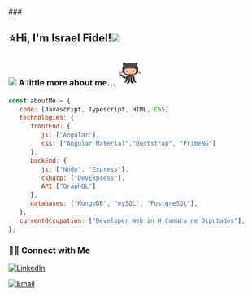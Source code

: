 ###<h2> ⭐️Hi, I'm Israel Fidel!<img src="https://media.giphy.com/media/WUlplcMpOCEmTGBtBW/giphy.gif" width="50"> </h2>

### <img src="https://media.giphy.com/media/12oufCB0MyZ1Go/giphy.gif" width="50"> A little more about me... <img src="https://raw.githubusercontent.com/iCharlesZ/FigureBed/master/img/octocat.gif" width="50">

```javascript
const aboutMe = {
   code: [Javascript, Typescript, HTML, CSS]
   technologies: {
      frontEnd: {
         js: ["Angular"],
         css: ["Angular Material","Bootstrap", "PrimeNG"]
      },
      backEnd: {
         js: ["Node", "Express"],
         csharp: ["DevExpress"],
         API:["GraphQL"]
      },
      databases: ["MongoDB", "mySQL", "PostgreSQL"],
   },
   currentOccupation: ["Developer Web in H.Camara de Diputados"],
};

```

<h3> 🤝🏻 Connect with Me </h3>

<p align="center">

<a href="https://www.linkedin.com/in/israel-fidel" target="_blank"><img alt="LinkedIn" src="https://img.shields.io/badge/LinkedIn-@israelfidel-blue?style=flat&logo=linkedin"></a>

<a href="isra.fide93@gmail.com"><img alt="Email" src="https://img.shields.io/badge/Email-isra.fide93@gmail.com-blue?style=flat&logo=gmail"></a>
</p>
<!--
**FidelAntonio/FidelAntonio** is a ✨ _special_ ✨ repository because its `README.md` (this file) appears on your GitHub profile.

Here are some ideas to get you started:

- 🔭 I’m currently working on ...
- 🌱 I’m currently learning ...
- 👯 I’m looking to collaborate on ...
- 🤔 I’m looking for help with ...
- 💬 Ask me about ...
- 📫 How to reach me: ...
- 😄 Pronouns: ...
- ⚡ Fun fact: ...
-->

